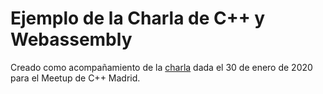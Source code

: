 # Ejemplo de la Charla de C++ y Webassembly

Creado como acompañamiento de la [charla](https://youtu.be/zflP9jHAYkY?t=962) dada el 30 de enero de 2020 para el Meetup de C++ Madrid.
